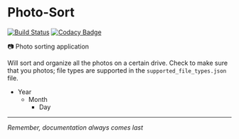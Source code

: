 # Photo-Sort
[![Build Status](https://travis-ci.org/Matt-Gleich/Photo-Sort.svg?branch=master)](https://travis-ci.org/Matt-Gleich/Photo-Sort)
[![Codacy Badge](https://api.codacy.com/project/badge/Grade/1856b1ae8bb44b4b87a01f420109d5ae)](https://www.codacy.com/app/matthewgleich/Photo-Sort?utm_source=github.com&amp;utm_medium=referral&amp;utm_content=Matt-Gleich/Photo-Merge&amp;utm_campaign=Badge_Grade)

📷 Photo sorting application

Will sort and organize all the photos on a certain drive. Check to make sure that you photos; file types are supported in the `supported_file_types.json` file.

- Year
    - Month
        - Day

---
_Remember, documentation always comes last_
